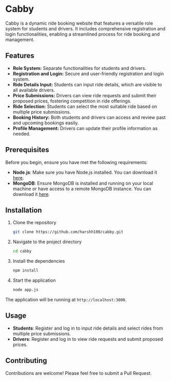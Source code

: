 # Cabby

Cabby is a dynamic ride booking website that features a versatile role system for students and drivers. It includes comprehensive registration and login functionalities, enabling a streamlined process for ride booking and management.

## Features

- **Role System:** Separate functionalities for students and drivers.
- **Registration and Login:** Secure and user-friendly registration and login system.
- **Ride Details Input:** Students can input ride details, which are visible to all available drivers.
- **Price Submissions:** Drivers can view ride requests and submit their proposed prices, fostering competition in ride offerings.
- **Ride Selection:** Students can select the most suitable ride based on multiple price submissions.
- **Booking History:** Both students and drivers can access and review past and upcoming bookings easily.
- **Profile Management:** Drivers can update their profile information as needed.

## Prerequisites

Before you begin, ensure you have met the following requirements:

- **Node.js**: Make sure you have Node.js installed. You can download it [here](https://nodejs.org/).
- **MongoDB**: Ensure MongoDB is installed and running on your local machine or have access to a remote MongoDB instance. You can download it [here](https://www.mongodb.com/).

## Installation

1. Clone the repository
    ```sh
    git clone https://github.com/harshh100/cabby.git
    ```
2. Navigate to the project directory
    ```sh
    cd cabby
    ```
3. Install the dependencies
    ```sh
    npm install
    ```
4. Start the application
    ```sh
    node app.js
    ```

The application will be running at `http://localhost:3000`.

## Usage

- **Students**: Register and log in to input ride details and select rides from multiple price submissions.
- **Drivers**: Register and log in to view ride requests and submit proposed prices.

## Contributing

Contributions are welcome! Please feel free to submit a Pull Request.

